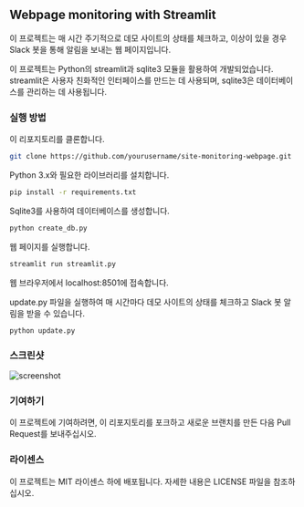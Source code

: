 ## Webpage monitoring with Streamlit


이 프로젝트는 매 시간 주기적으로 데모 사이트의 상태를 체크하고, 이상이 있을 경우 Slack 봇을 통해 알림을 보내는 웹 페이지입니다.

이 프로젝트는 Python의 streamlit과 sqlite3 모듈을 활용하여 개발되었습니다. streamlit은 사용자 친화적인 인터페이스를 만드는 데 사용되며, sqlite3은 데이터베이스를 관리하는 데 사용됩니다.


### 실행 방법
이 리포지토리를 클론합니다.

```bash
git clone https://github.com/yourusername/site-monitoring-webpage.git
```

Python 3.x와 필요한 라이브러리를 설치합니다.

```bash
pip install -r requirements.txt
```

Sqlite3를 사용하여 데이터베이스를 생성합니다.

```bash
python create_db.py
```
웹 페이지를 실행합니다.

```bash
streamlit run streamlit.py
```
웹 브라우저에서 localhost:8501에 접속합니다.

update.py 파일을 실행하여 매 시간마다 데모 사이트의 상태를 체크하고 Slack 봇 알림을 받을 수 있습니다.

```
python update.py
````

### 스크린샷
![screenshot](static/screenshot.png)



### 기여하기
이 프로젝트에 기여하려면, 이 리포지토리를 포크하고 새로운 브랜치를 만든 다음 Pull Request를 보내주십시오.

### 라이센스
이 프로젝트는 MIT 라이센스 하에 배포됩니다. 자세한 내용은 LICENSE 파일을 참조하십시오.
